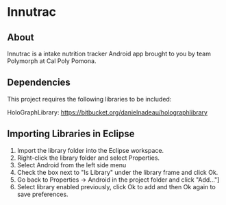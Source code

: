Innutrac
============

About
--------------

Innutrac is a intake nutrition tracker Android app brought to you by team Polymorph at Cal Poly Pomona.

Dependencies
--------------

This project requires the following libraries to be included:

HoloGraphLibrary:
https://bitbucket.org/danielnadeau/holographlibrary

Importing Libraries in Eclipse
--------------
1. Import the library folder into the Eclipse workspace.
2. Right-click the library folder and select Properties.
3. Select Android from the left side menu 
4. Check the box next to "Is Library" under the library frame and click Ok.
5. Go back to Properties -> Android in the project folder and click "Add..."]
6. Select library enabled previously, click Ok to add and then Ok again to save preferences.
